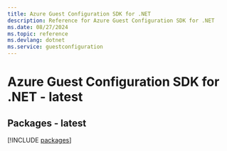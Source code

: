 ```yaml
---
title: Azure Guest Configuration SDK for .NET
description: Reference for Azure Guest Configuration SDK for .NET
ms.date: 08/27/2024
ms.topic: reference
ms.devlang: dotnet
ms.service: guestconfiguration
---
```

# Azure Guest Configuration SDK for .NET - latest
## Packages - latest
[!INCLUDE [packages](guest-configuration-index.md)]
